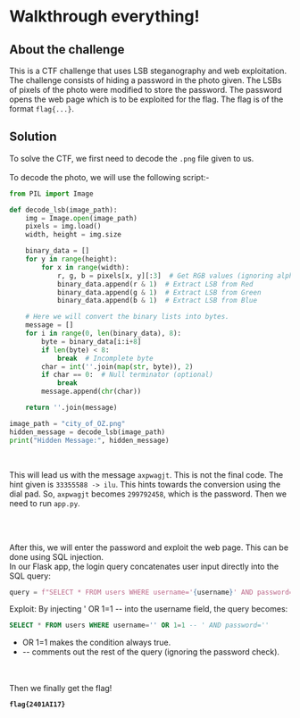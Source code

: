 # Walkthrough everything!

## About the challenge

This is a CTF challenge that uses LSB steganography and web exploitation. The challenge consists of hiding a password in the photo given. The LSBs of pixels of the photo were modified to store the password. The password opens the web page which is to be exploited for the flag. The flag is of the format `flag{...}`.

## Solution

To solve the CTF, we first need to decode the `.png` file given to us.
<br>
<br>
To decode the photo, we will use the following script:-
```python
from PIL import Image

def decode_lsb(image_path):
    img = Image.open(image_path)
    pixels = img.load()
    width, height = img.size

    binary_data = []
    for y in range(height):
        for x in range(width):
            r, g, b = pixels[x, y][:3]  # Get RGB values (ignoring alpha if present)
            binary_data.append(r & 1)  # Extract LSB from Red
            binary_data.append(g & 1)  # Extract LSB from Green
            binary_data.append(b & 1)  # Extract LSB from Blue

    # Here we will convert the binary lists into bytes.
    message = []
    for i in range(0, len(binary_data), 8):
        byte = binary_data[i:i+8]
        if len(byte) < 8:
            break  # Incomplete byte
        char = int(''.join(map(str, byte)), 2)
        if char == 0:  # Null terminator (optional)
            break
        message.append(chr(char))

    return ''.join(message)

image_path = "city_of_OZ.png"
hidden_message = decode_lsb(image_path)
print("Hidden Message:", hidden_message)
```

<br>

This will lead us with the message `axpwagjt`. This is not the final code. The hint given is `33355588 -> ilu`. This hints towards the conversion using the dial pad. So, `axpwagjt` becomes `299792458`, which is the password. Then we need to run `app.py`.

<br>
<br>

After this, we will enter the password and exploit the web page. This can be done using SQL injection.
<br>
In our Flask app, the login query concatenates user input directly into the SQL query:

```python
query = f"SELECT * FROM users WHERE username='{username}' AND password='{password}'"
```
Exploit: By injecting ' OR 1=1 -- into the username field, the query becomes:

```sql
SELECT * FROM users WHERE username='' OR 1=1 -- ' AND password=''
```
* OR 1=1 makes the condition always true.
* -- comments out the rest of the query (ignoring the password check).
<br>
<br>
Then we finally get the flag!
<br>

**`flag{2401AI17}`**
